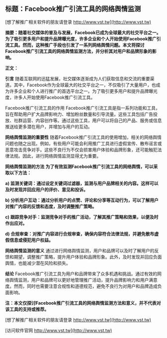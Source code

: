 ## **标题：Facebook推广引流工具的网络舆情监测**

[想了解推广相关软件的朋友请登录 http://www.vst.tw](http://www.vst.tw)

**摘要：随着社交媒体的普及与发展，Facebook已成为全球最大的社交平台之一。为了吸引更多用户和提升品牌曝光度，许多企业和个人开始使用Facebook推广引流工具。然而，这种推广手段也引发了一系列网络舆情问题。本文将探讨Facebook推广引流工具的网络舆情监测方法，并分析其对用户和品牌形象的影响。**

**正文：**

**引言**
随着互联网的迅猛发展，社交媒体逐渐成为人们获取信息和交流的重要渠道。其中，Facebook作为全球最大的社交平台之一，不仅吸引了大量用户，也成为许多企业和个人进行推广的首选平台之一。为了吸引更多用户和提升品牌曝光度，许多人开始使用Facebook推广引流工具。

Facebook推广引流工具的作用
Facebook推广引流工具是指一系列功能和工具，旨在帮助用户扩大品牌影响力、增加粉丝数量和引导流量。这些工具包括广告投放、社群运营、内容创作等。通过这些工具，用户可以将自己的产品、服务或信息推送给更多潜在用户，并增加与用户的互动。

**网络舆情监测的重要性**
随着Facebook推广引流工具的使用增加，相关的网络舆情问题也随之出现。例如，有些用户可能会利用推广工具进行虚假宣传、散布谣言或恶意攻击竞争对手。这些不良行为不仅会损害用户体验和品牌形象，还可能触犯法律法规。因此，进行网络舆情监测显得尤为重要。

**网络舆情监测的方法**
**为了有效监测Facebook推广引流工具的网络舆情，可以采取以下方法：**

**a) 监测关键词：通过设定关键词过滤器，监测与用户品牌相关的内容。这样可以及时发现并回应用户的评价、意见和投诉。**

**b) 分析用户互动：通过分析用户的点赞、评论和分享等互动行为，可以了解用户对推广内容的反馈和态度，及时调整推广策略。**

**c) 跟踪竞争对手：监测竞争对手的推广活动，了解其推广策略和效果，以便及时作出应对。**

**d) 合规审查：对推广内容进行合规审查，确保内容符合法律法规，并避免散布虚假信息或侵犯用户权益。**

**网络舆情监测的意义**
通过进行网络舆情监测，用户和品牌可以及时了解用户的反馈和期望，调整推广策略，提升用户体验和品牌形象。此外，及时发现并回应负面舆情，也能减少潜在风险和损失。

**结论**
Facebook推广引流工具为用户和品牌带来了众多机遇和挑战。通过有效的网络舆情监测，用户和品牌可以更好地管理推广活动，提升品牌影响力和用户满意度。然而，同时也需要注意合规性和道德规范，避免不良行为对用户和品牌造成负面影响。

**注：本文仅探讨Facebook推广引流工具的网络舆情监测方法和意义，并不代表对该工具的支持或推荐。**

[想了解推广相关软件的朋友请登录 http://www.vst.tw](http://www.vst.tw)


[访问软件官网 http://www.vst.tw](http://www.vst.tw)
